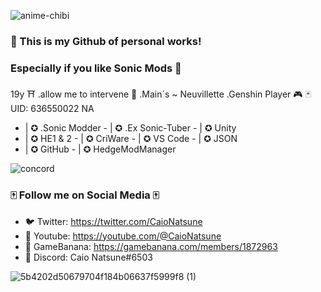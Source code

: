 ![anime-chibi](https://github.com/SonicSpace/SonicSpace/assets/88670125/58af4ae3-0452-414c-8eb2-efb54664810b)
### 🌆 This is my Github of personal works! 
### Especially if you like Sonic Mods 🌆
19y ⛩ .allow me to intervene 
🌊 .Main´s ~ Neuvillette 
.Genshin Player 🎮 🃏 UID: 636550022 NA
- | ✪ .Sonic Modder - | ✪ .Ex Sonic-Tuber - | ✪ Unity
- | ✪ HE1 & 2 - | ✪ CriWare - | ✪ VS Code - | ✪ JSON
- | ✪ GitHub - | ✪ HedgeModManager

![concord](https://github.com/SonicSpace/SonicSpace/assets/88670125/49f3da4d-daaa-4bcf-b55b-ef84abcf1abe) 

### 🀄️ Follow me on Social Media 🀄️
- 🐦 Twitter: https://twitter.com/CaioNatsune
- 🔺 Youtube: https://youtube.com/@CaioNatsune
- 🍌 GameBanana: https://gamebanana.com/members/1872963
- 🎴 Discord: Caio Natsune#6503
  
![5b4202d50679704f184b06637f5999f8 (1)](https://github.com/SonicSpace/SonicSpace/assets/88670125/ef3e7ed1-89c0-4cf2-a2f8-3a2cc82ba76a) 

<!--
**SonicSpace/SonicSpace** is a ✨ _special_ ✨ repository because its `README.md` (this file) appears on your GitHub profile.

Here are some ideas to get you started:

- 🔭 I’m currently working on ...
- 🌱 I’m currently learning ...
- 👯 I’m looking to collaborate on ...
- 🤔 I’m looking for help with ...
- 💬 Ask me about ...
- 📫 How to reach me: ...
- 😄 Pronouns: ...
- ⚡ Fun fact: ...
-->
